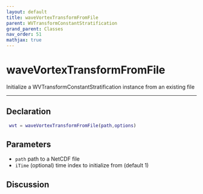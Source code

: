 ```yaml
---
layout: default
title: waveVortexTransformFromFile
parent: WVTransformConstantStratification
grand_parent: Classes
nav_order: 51
mathjax: true
---
```


#  waveVortexTransformFromFile

Initialize a WVTransformConstantStratification instance from an existing file


---

## Declaration
```matlab
 wvt = waveVortexTransformFromFile(path,options)
```
## Parameters
+ `path`  path to a NetCDF file
+ `iTime`  (optional) time index to initialize from (default 1)

## Discussion

        
